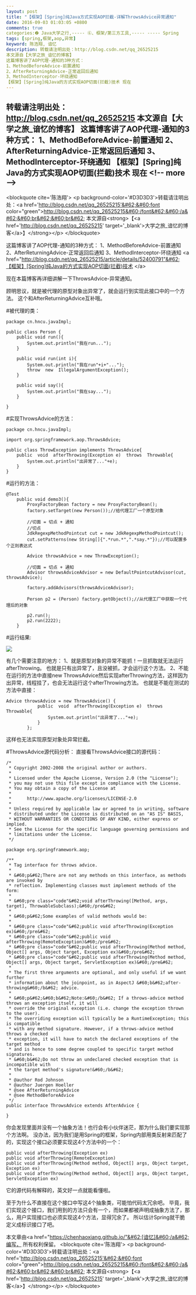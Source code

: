 ```yaml
---
layout: post
title: "【框架】[Spring]纯Java方式实现AOP拦截-详解ThrowsAdvice异常通知"
date: 2016-09-03 01:03:05 +0800
comments: true
categories:❷ Java大学之行,----- ⑥、框架/第三方工具,----- ----- Spring
tags: [spring,框架,aop,异常]
keyword: 陈浩翔, 谙忆
description: 转载请注明出处：http://blog.csdn.net/qq_26525215
本文源自【大学之旅_谙忆的博客】
这篇博客讲了AOP代理-通知的3种方式： 
1、MethodBeforeAdvice-前置通知 
2、AfterReturningAdvice-正常返回后通知 
3、MethodInterceptor-环绕通知 
【框架】[Spring]纯Java的方式实现AOP切面(拦截)技术 现在 
---
```



转载请注明出处：http://blog.csdn.net/qq_26525215
本文源自【大学之旅_谙忆的博客】
这篇博客讲了AOP代理-通知的3种方式： 
1、MethodBeforeAdvice-前置通知 
2、AfterReturningAdvice-正常返回后通知 
3、MethodInterceptor-环绕通知 
【框架】[Spring]纯Java的方式实现AOP切面(拦截)技术 现在
&#60;!-- more --&#62;
----------

&#60;blockquote cite='陈浩翔'&#62;
&#60;p background-color='#D3D3D3'&#62;转载请注明出处：&#60;a href='http://blog.csdn.net/qq_26525215'&#62;&#60;font color="green"&#62;http://blog.csdn.net/qq_26525215&#60;/font&#62;&#60;/a&#62;&#60;br&#62;&#60;br&#62;
本文源自&#60;strong&#62;【&#60;a href='http://blog.csdn.net/qq_26525215' target='_blank'&#62;大学之旅_谙忆的博客&#60;/a&#62;】&#60;/strong&#62;&#60;/p&#62;
&#60;/blockquote&#62;

这篇博客讲了AOP代理-通知的3种方式：
1、MethodBeforeAdvice-前置通知
2、AfterReturningAdvice-正常返回后通知
3、MethodInterceptor-环绕通知
&#60;a href="http://blog.csdn.net/qq_26525215/article/details/52400791"&#62;【框架】[Spring]纯Java的方式实现AOP切面(拦截)技术 &#60;/a&#62;

现在本篇博客再详细讲解一下ThrowsAdvice-异常通知。

顾明思议，就是被代理的原型对象出异常了，就会运行到实现此接口中的一个方法。
这个和AfterReturningAdvice互补哦。

#被代理的类：

```
package cn.hncu.javaImpl;

public class Person {
	public void run(){
		System.out.println("我在run...");
	}
	
	public void run(int i){
		System.out.println("我在run"+i+"...");
		throw  new  IllegalArgumentException();  
	}
	
	public void say(){
		System.out.println("我在say...");
	}
	
}

```

#实现ThrowsAdvice的方法：

```
package cn.hncu.javaImpl;

import org.springframework.aop.ThrowsAdvice;

public class ThrowException implements ThrowsAdvice{
	public  void  afterThrowing(Exception e)  throws  Throwable{  
        System.out.println("出异常了..."+e);
    }
}
```

#运行的方法：

```
@Test
	public void demo3(){
		ProxyFactoryBean factory = new ProxyFactoryBean();
		factory.setTarget(new Person());//给代理工厂一个原型对象
		
		//切面 = 切点 + 通知
		//切点
		JdkRegexpMethodPointcut cut = new JdkRegexpMethodPointcut();
		cut.setPatterns(new String[]{".*run.*",".*say.*"});//可以配置多个正则表达式
		
		Advice throwsAdvice = new ThrowException();

		//切面 = 切点 + 通知
		Advisor throwsAdviceAdvisor = new DefaultPointcutAdvisor(cut, throwsAdvice);
		
		factory.addAdvisors(throwsAdviceAdvisor);
		
		Person p2 = (Person) factory.getObject();//从代理工厂中获取一个代理后的对象
		
		p2.run();
		p2.run(2222);
	}
```

#运行结果:

![](http://img.blog.csdn.net/20160903004935052)

有几个需要注意的地方：
1、就是原型对象的异常不能抓！一旦抓取就无法运行afterThrowing。
也就是只有出异常了，且没被抓，才会运行这个方法。
2、不能在运行的方法中直接new ThrowsAdvice然后实现afterThrowing方法，这样因为出异常，线程挂了，也会无法运行这个afterThrowing方法。
也就是不能在测试的方法中直接：
```
Advice throwsAdvice = new ThrowsAdvice() {
			public  void  afterThrowing(Exception e)  throws  Throwable{  
		        System.out.println("出异常了..."+e);
		    }
		};
```
这样也无法实现原型对象处异常拦截。

#ThrowsAdvice源代码分析：
直接看ThrowsAdvice接口的源代码：

```
/*
 * Copyright 2002-2008 the original author or authors.
 *
 * Licensed under the Apache License, Version 2.0 (the "License");
 * you may not use this file except in compliance with the License.
 * You may obtain a copy of the License at
 *
 *      http://www.apache.org/licenses/LICENSE-2.0
 *
 * Unless required by applicable law or agreed to in writing, software
 * distributed under the License is distributed on an "AS IS" BASIS,
 * WITHOUT WARRANTIES OR CONDITIONS OF ANY KIND, either express or implied.
 * See the License for the specific language governing permissions and
 * limitations under the License.
 */

package org.springframework.aop;

/**
 * Tag interface for throws advice.
 *
 * &#60;p&#62;There are not any methods on this interface, as methods are invoked by
 * reflection. Implementing classes must implement methods of the form:
 *
 * &#60;pre class="code"&#62;void afterThrowing([Method, args, target], ThrowableSubclass);&#60;/pre&#62;
 *
 * &#60;p&#62;Some examples of valid methods would be:
 *
 * &#60;pre class="code"&#62;public void afterThrowing(Exception ex)&#60;/pre&#62;
 * &#60;pre class="code"&#62;public void afterThrowing(RemoteException)&#60;/pre&#62;
 * &#60;pre class="code"&#62;public void afterThrowing(Method method, Object[] args, Object target, Exception ex)&#60;/pre&#62;
 * &#60;pre class="code"&#62;public void afterThrowing(Method method, Object[] args, Object target, ServletException ex)&#60;/pre&#62;
 *
 * The first three arguments are optional, and only useful if we want further
 * information about the joinpoint, as in AspectJ &#60;b&#62;after-throwing&#60;/b&#62; advice.
 *
 * &#60;p&#62;&#60;b&#62;Note:&#60;/b&#62; If a throws-advice method throws an exception itself, it will
 * override the original exception (i.e. change the exception thrown to the user).
 * The overriding exception will typically be a RuntimeException; this is compatible
 * with any method signature. However, if a throws-advice method throws a checked
 * exception, it will have to match the declared exceptions of the target method
 * and is hence to some degree coupled to specific target method signatures.
 * &#60;b&#62;Do not throw an undeclared checked exception that is incompatible with
 * the target method's signature!&#60;/b&#62;
 *
 * @author Rod Johnson
 * @author Juergen Hoeller
 * @see AfterReturningAdvice
 * @see MethodBeforeAdvice
 */
public interface ThrowsAdvice extends AfterAdvice {

}

```

你会发现里面并没有一个抽象方法！也行会有小伙伴迷茫，那为什么我们要实现那个方法啊。
没办法，因为我们是用Spring的框架，Spring内部用类反射来匹配了的，实现这个接口必须要实现这4个方法中的一个：


```
public void afterThrowing(Exception ex)
public void afterThrowing(RemoteException)
public void afterThrowing(Method method, Object[] args, Object target, Exception ex)
public void afterThrowing(Method method, Object[] args, Object target, ServletException ex)
```
它的源代码有解释的，英文好一点就能看懂啦。

至于为什么不直接在这个接口中写这4个抽象类，可能怕代码太冗余吧。
毕竟，我们实现这个接口，我们用到的方法只会有一个，而如果都被声明成抽象方法了，那么，用户实现接口也必须实现这4个方法，显得冗余了。
所以估计Spring就干脆定义成标识接口了吧。


本文章由&#60;a href="https://chenhaoxiang.github.io/"&#62;[谙忆]&#60;/a&#62;编写， 所有权利保留。 
&#60;blockquote cite='陈浩翔'&#62;
&#60;p background-color='#D3D3D3'&#62;转载请注明出处：&#60;a href='http://blog.csdn.net/qq_26525215'&#62;&#60;font color="green"&#62;http://blog.csdn.net/qq_26525215&#60;/font&#62;&#60;/a&#62;&#60;br&#62;&#60;br&#62;
本文源自&#60;strong&#62;【&#60;a href='http://blog.csdn.net/qq_26525215' target='_blank'&#62;大学之旅_谙忆的博客&#60;/a&#62;】&#60;/strong&#62;&#60;/p&#62;
&#60;/blockquote&#62;
